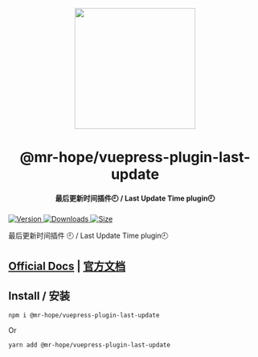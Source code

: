 <!-- markdownlint-disable -->
<p align="center">
  <img width="240" src="https://vuepress-theme-hope.github.io/logo.svg" style="text-align: center;"/>
</p>
<h1 align="center">@mr-hope/vuepress-plugin-last-update</h1>
<h4 align="center">最后更新时间插件🕘 / Last Update Time plugin🕘</h4>

[![Version](https://img.shields.io/npm/v/@mr-hope/vuepress-plugin-last-update.svg?style=flat-square&logo=npm) ![Downloads](https://img.shields.io/npm/dm/@mr-hope/vuepress-plugin-last-update.svg?style=flat-square&logo=npm) ![Size](https://img.shields.io/bundlephobia/min/@mr-hope/vuepress-plugin-last-update?style=flat-square&logo=npm)](https://www.npmjs.com/package/@mr-hope/vuepress-plugin-last-update)

<!-- markdownlint-restore -->

最后更新时间插件 🕘 / Last Update Time plugin🕘

## [Official Docs](https://vuepress-theme-hope.github.io/last-update/) | [官方文档](https://vuepress-theme-hope.github.io/last-update/zh/)

## Install / 安装

```bash
npm i @mr-hope/vuepress-plugin-last-update
```

Or

```bash
yarn add @mr-hope/vuepress-plugin-last-update
```
